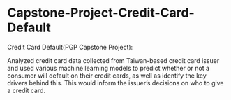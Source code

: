 # Capstone-Project-Credit-Card-Default

Credit Card Default(PGP Capstone Project):

 Analyzed credit card data collected from Taiwan-based credit card issuer and used various machine learning models to predict whether or not a consumer will default on their credit cards, as well as identify the key drivers behind this. This would inform the issuer’s decisions on who to give a credit card.
